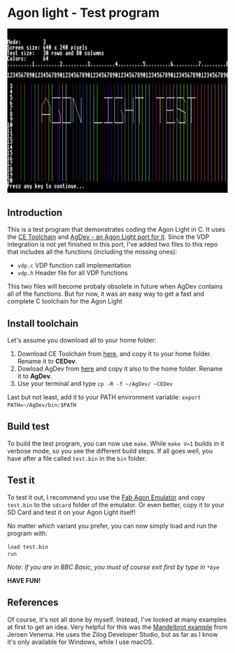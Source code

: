 # Agon light - Test program

![Screenshot](doc/screenshot.png)

## Introduction

This is a test program that demonstrates coding the Agon Light in C.
It uses the [CE Toolchain](https://ce-programming.github.io/toolchain/static/getting-started.html) and 
[AgDev - an Agon Light port for it](https://github.com/pcawte/AgDev?tab=readme-ov-file).
Since the VDP integration is not yet finished in this port, I've added two files to this repo that includes
all the functions (including the missing ones):

- ```vdp.c``` VDP function call implementation
- ```vdp.h``` Header file for all VDP functions

This two files will become probaly obsolete in future when AgDev contains all of the functions.
But for now, it was an easy way to get a fast and complete C toolchain for the Agon Light

## Install toolchain

Let's assume you download all to your home folder:

1. Download CE Toolchain from [here](https://ce-programming.github.io/toolchain/static/getting-started.html), and copy it to your home folder. Rename it to **CEDev**.
2. Dowload AgDev from [here](https://github.com/pcawte/AgDev?tab=readme-ov-file) and copy it also to the home folder. Rename it to **AgDev**.
3. Use your terminal and type ```cp -R -f ~/AgDev/ ~CEDev```

Last but not least, add it to your PATH environment variable: ```export PATH=~/AgDev/bin:$PATH```

## Build test

To build the test program, you can now use ```make```. While ```make V=1``` builds in it verbose mode, so you see the different build steps.
If all goes well, you have after a file called ```test.bin``` in the ```bin``` folder.

## Test it

To test it out, I recommend you use the [Fab Agon Emulator](https://github.com/tomm/fab-agon-emulator) and copy ```test.bin``` to the ```sdcard``` folder of the emulator. Or even better, copy it to your SD Card and test it on your Agon Light itself!

No matter which variant you prefer, you can now simply load and run the program with:

```
load test.bin
run
```

*Note: If you are in BBC Basic, you must of course exit first by type in ```*bye```*

**HAVE FUN!**

## References

Of course, it's not all done by myself. Instead, I've looked at many examples at first to get an idea.
Very helpful for this was the [Mandelbrot example](https://github.com/james7780/Agon_C_Mandelbrot) from Jeroen Venema.
He uses the Zilog Developer Studio, but as far as I know it's only available for Windows, while I use macOS.